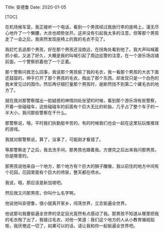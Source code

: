 Title: 安德鲁
Date: 2020-01-05

[TOC]



在机场候车室，我正接听一个电话，看到一个男孩经过我放行李的座椅上，漫无尽心地升了一个懒腰，大衣也顺势张开。这并没有引起我太多的注意，但等那个男孩走了一会之后，我突然发现座椅上的我的毛衣不见了。

我赶忙去追那个男孩，好在那个男孩还没跑远，在拐角处看到他了。我大声叫喊着抓小偷，又追了好久，大概是我的叫喊引起了周边巡警的注意，在一个游乐场店铺前面，一个警察抓着他了一个正着。

那个警察问我怎么回事，我说那个男孩偷了我的毛衣，我一看那个男孩的大衣下面还鼓鼓的，伸手打开了那个男孩的毛衣，掏出了那个东西，却发现只是一个白色的我未曾见过的围巾。然后再仔细打量那个男孩时，是断然找不到第二个藏毛衣的地方了。

就在我对那警察摆出一脸疑惑的神情四处张望的时候，看到那个游乐场有些警察，开着一些碰碰车，这些碰碰车的前面有个巨大无比的轮胎，几乎占了整个车子的一半大小，我问那些警察在干什么。

那警察说，哦，平时我们执勤挺辛苦的，有的时候我们也会一起在这里玩玩推推球的游戏。

我就对那警察说，算了，没事了，可能刚才看错了。

等那警察走了之后，我去洗手间，那男孩也跟着我。方便完之后出来我问那男孩，你是哪里的。

那男孩说他来自一个地方，那个地方有个巨大的狮子雕像，我以前住的地方中间有个花园，花园里面有个巨大的喷泉，整天都在喷水。

我说，哦，那应该是新加坡吧。

然后我又问那男孩，你叫什么名字啊。

他说他叫安德鲁，很小就离开家乡，闯荡世界，立志偷遍全世界。

他说那句我要偷遍全世界的坚定目光竟然有点感动了我。那男孩不知道从哪里把我的毛衣掏了出了，我接过毛衣，对他一笑道：我们这个地方的人从小教育循规蹈矩，我厌倦这一切了，如果可以的话，请让我和你一起偷遍全世界吧。
